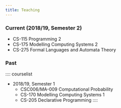 ```yaml
---
title: Teaching
---
```


### Current (2018/19, Semester 2)

* CS-115 Programming 2
* CS-175 Modelling Computing Systems 2
* CS-275 Formal Languages and Automata Theory

### Past

:::: courselist
- 2018/19, Semester 1
  * CSC006/MA-009 Computational Probability
  * CS-170 Modelling Computing Systems 1
  * CS-205 Declarative Programming
::::

